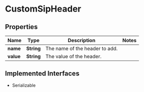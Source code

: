 

# CustomSipHeader

## Properties

Name | Type | Description | Notes
------------ | ------------- | ------------- | -------------
**name** | **String** | The name of the header to add. | 
**value** | **String** | The value of the header. | 


## Implemented Interfaces

* Serializable


